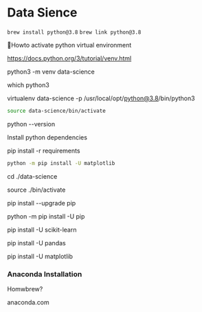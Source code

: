 # Data Sience


`brew install python@3.8`
`brew link python@3.8`

🐍Howto activate python virtual environment



https://docs.python.org/3/tutorial/venv.html


python3 -m venv data-science


which python3


virtualenv data-science -p /usr/local/opt/python@3.8/bin/python3



```bash
source data-science/bin/activate
```

python --version

Install python dependencies

pip install -r requirements

```bash
python -m pip install -U matplotlib
```

cd ./data-science

source ./bin/activate

pip install --upgrade pip


python -m pip install -U pip




pip install -U scikit-learn

pip install -U pandas

pip install -U matplotlib

### Anaconda Installation

Homwbrew?

anaconda.com
